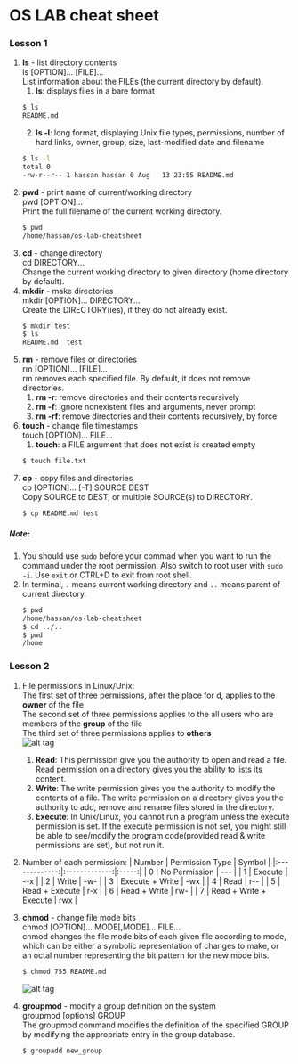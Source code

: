 # OS LAB cheat sheet

### Lesson 1
1. **ls** - list directory contents \
    ls [OPTION]... [FILE]... \
    List information about the FILEs (the current directory by default).
    1. **ls**: displays files in a bare format
    ```sh
    $ ls
    README.md
    ```
    2. **ls -l**: long format, displaying Unix file types, permissions, number of hard links, owner, group, size, last-modified date and filename
    ```sh
    $ ls -l
    total 0
    -rw-r--r-- 1 hassan hassan 0 Aug   13 23:55 README.md
    ```
2. **pwd** - print name of current/working directory \
    pwd [OPTION]... \
    Print the full filename of the current working directory.
    ```sh
    $ pwd
    /home/hassan/os-lab-cheatsheet
    ```
3. **cd** - change directory \
    cd DIRECTORY... \
    Change the current working directory to given directory (home directory by default).
4. **mkdir** - make directories \
    mkdir [OPTION]... DIRECTORY... \
    Create the DIRECTORY(ies), if they do not already exist.
    ```sh
    $ mkdir test
    $ ls
    README.md  test
    ```
5. **rm** - remove files or directories \
    rm [OPTION]... [FILE]... \
    rm removes each specified file.  By default, it does not remove directories.
    1. **rm -r**: remove directories and their contents recursively
    2. **rm -f**: ignore nonexistent files and arguments, never prompt
    3. **rm -rf**: remove directories and their contents recursively, by force
6. **touch** - change file timestamps \
    touch [OPTION]... FILE...
    1. **touch**: a FILE argument that does not exist is created empty
    ```sh
    $ touch file.txt
    ```
7. **cp** - copy files and directories \
    cp [OPTION]... [-T] SOURCE DEST \
    Copy SOURCE to DEST, or multiple SOURCE(s) to DIRECTORY.
    ```sh
    $ cp README.md test
    ```
##### Note:
1. You should use `sudo` before your commad when you want to run the command under the root permission. Also switch to root user with `sudo -i`. Use `exit` or CTRL+D to exit from root shell.
2. In terminal, `.` means current working directory and `..` means parent of current directory.
    ```sh
    $ pwd
    /home/hassan/os-lab-cheatsheet
    $ cd ../..
    $ pwd
    /home
    ```
### Lesson 2
1. File permissions in Linux/Unix: \
    The first set of three permissions, after the place for d, applies to the **owner** of the file \
    The second set of three permissions applies to the all users who are members of the **group** of the file \
    The third set of three permissions applies to **others** \
    ![alt tag](https://helpdeskgeek.com/wp-content/pictures/2017/02/file-permissions-explanation.png.webp)
    1. **Read**: This permission give you the authority to open and read a file. Read permission on a directory gives you the ability to lists its content.
    2. **Write**: The write permission gives you the authority to modify the contents of a file. The write permission on a directory gives you the authority to add, remove and rename files stored in the directory.
    3. **Execute**: In Unix/Linux, you cannot run a program unless the execute permission is set. If the execute permission is not set, you might still be able to see/modify the program code(provided read & write permissions are set), but not run it.
2. Number of each permission:
    | Number | Permission Type | Symbol |
    |:-------------:|:-------------:|:-----:|
    | 0 | No Permission | --- |
    | 1 | Execute | --x |
    | 2 | Write | -w- |
    | 3 | Execute + Write | -wx |
    | 4 | Read | r-- |
    | 5 | Read + Execute | r-x |
    | 6 | Read + Write | rw- |
    | 7 | Read + Write + Execute | rwx |

3. **chmod** - change file mode bits \
    chmod [OPTION]... MODE[,MODE]... FILE... \
    chmod changes the file mode bits of each given file according to mode, which can  be  either  a  symbolic representation of changes to make, or an octal number representing the bit pattern for the new mode bits.
    ```sh
    $ chmod 755 README.md
    ``` 
    ![alt tag](https://files.virgool.io/upload/users/57785/posts/ci1wifitikyz/emwv6xwxrd74.png)
4. **groupmod** - modify a group definition on the system \
    groupmod [options] GROUP \
    The groupmod command modifies the definition of the specified GROUP by modifying the appropriate entry in the group database.
    ```sh
    $ groupadd new_group
    ```
